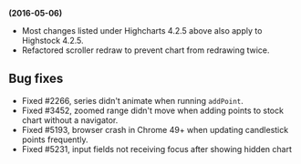 **(2016-05-06)**
        
- Most changes listed under Highcharts 4.2.5 above also apply to Highstock 4.2.5.
- Refactored scroller redraw to prevent chart from redrawing twice.

## Bug fixes 
- Fixed #2266, series didn't animate when running `addPoint`.
- Fixed #3452, zoomed range didn't move when adding points to stock chart without a navigator.
- Fixed #5193, browser crash in Chrome 49+ when updating candlestick points frequently.
- Fixed #5231, input fields not receiving focus after showing hidden chart
